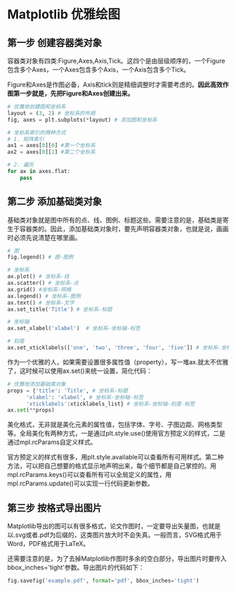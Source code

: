 # Matplotlib 优雅绘图

## 第一步 创建容器类对象

容器类对象有四类:Figure,Axes,Axis,Tick。这四个是由层级顺序的，一个Figure包含多个Axes，一个Axes包含多个Axis，一个Axis包含多个Tick。

Figure和Axes是作图必备，Axis和tick则是精细调整时才需要考虑的。**因此高效作图第一步就是，先把Figure和Axes创建出来。**

```python
# 优雅地创建图和坐标系
layout = (3, 2) # 坐标系的布局
fig, axes = plt.subplots(*layout) # 添加图和坐标系

# 坐标系索引的两种方式
# 1. 矩阵索引
ax1 = axes[0][0] #第一个坐标系
ax2 = axes[0][1] #第二个坐标系

# 2. 遍历
for ax in axes.flat:
    pass
```

## 第二步 添加基础类对象

基础类对象就是图中所有的点、线、图例、标题这些。需要注意的是，基础类是寄生于容器类的。因此，添加基础类对象时，要先声明容器类对象，也就是说，画画时必须先说清楚在哪里画。

```python
# 图
fig.legend() # 图-图例

# 坐标系
ax.plot() # 坐标系-线
ax.scatter() # 坐标系-点
ax.grid() #坐标系-网格
ax.legend() # 坐标系-图例
ax.text() # 坐标系-文字
ax.set_title('Title') # 坐标系-标题

# 坐标轴
ax.set_xlabel('xlabel')  # 坐标系-坐标轴-标签

# 刻度
ax.set_xticklabels(['one', 'two', 'three', 'four', 'five']) # 坐标系-坐标轴-刻度-标签
```

作为一个优雅的人，如果需要设置很多属性值（property），写一堆ax.就太不优雅了，这时候可以使用ax.set()来统一设置，简化代码：

```python
# 优雅地添加基础类对象
props = {'title': 'Title', # 坐标系-标题
      'xlabel': 'xlabel', # 坐标系-坐标轴-标签
      'xticklabels':xticklabels_list} # 坐标系-坐标轴-刻度-标签
ax.set(**props)
```

美化格式，无非就是美化元素的属性值，包括字体、字号、子图边距、网格类型等。全局美化有两种方式，一是通过plt.style.use()使用官方预定义的样式，二是通过mpl.rcParams自定义样式。

官方预定义的样式有很多，用plt.style.available可以查看所有可用样式。第二种方法，可以把自己想要的格式显示地声明出来，每个细节都是自己掌控的。用mpl.rcParams.keys()可以查看所有可以全局定义的属性，用mpl.rcParams.update()可以实现一行代码更新参数。

## 第三步 按格式导出图片

Matplotlib导出的图可以有很多格式，论文作图时，一定要导出矢量图，也就是以.svg或者.pdf为后缀的，这类图片放大时不会失真。一般而言，SVG格式用于Word，PDF格式用于LaTeX。

还需要注意的是，为了去掉Matplotlib作图时多余的空白部分，导出图片时要传入bbox_inches='tight'参数。导出图片的代码如下：

```python
fig.savefig('example.pdf', format='pdf', bbox_inches='tight')
```
